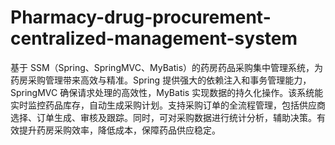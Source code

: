 # Pharmacy-drug-procurement-centralized-management-system
基于 SSM（Spring、SpringMVC、MyBatis）的药房药品采购集中管理系统，为药房采购管理带来高效与精准。Spring 提供强大的依赖注入和事务管理能力，SpringMVC 确保请求处理的高效性，MyBatis 实现数据的持久化操作。该系统能实时监控药品库存，自动生成采购计划。支持采购订单的全流程管理，包括供应商选择、订单生成、审核及跟踪。同时，可对采购数据进行统计分析，辅助决策。有效提升药房采购效率，降低成本，保障药品供应稳定。 
